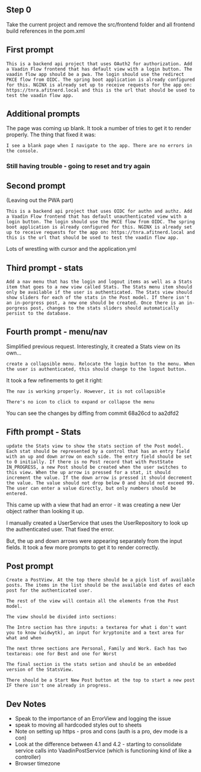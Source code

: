 ## Step 0

Take the current project and remove the src/frontend folder and all frontend build references in the pom.xml

## First prompt

```
This is a backend api project that uses OAuth2 for authorization. Add a Vaadin Flow frontend that has default view with a login button. The vaadin flow app should be a pwa. The login should use the redirect PKCE flow from OIDC. The spring boot application is already configured for this. NGINX is already set up to receive requests for the app on: https://tnra.afitnerd.local and this is the url that should be used to test the vaadin flow app.
```

## Additional prompts

The page was coming up blank. It took a number of tries to get it to render properly. The thing that fixed it was:

```
I see a blank page when I navigate to the app. There are no errors in the console.
```

### Still having trouble - going to reset and try again

## Second prompt

(Leaving out the PWA part)

```
This is a backend api project that uses OIDC for authn and authz. Add a Vaadin Flow frontend that has default unauthenticated view with a login button. The login should use the PKCE flow from OIDC. The spring boot application is already configured for this. NGINX is already set up to receive requests for the app on: https://tnra.afitnerd.local and this is the url that should be used to test the vaadin flow app.
```

Lots of wrestling with cursor and the application.yml

## Third prompt - stats

```
Add a nav menu that has the login and logout items as well as a Stats item that goes to a new view called Stats. The Stats menu item should only be available if the user is authenticated. The Stats view should show sliders for each of the stats in the Post model. If there isn't an in-porgress post, a new one should be created. Once there is an in-porgress post, changes to the stats sliders should automatically persist to the database.
```

## Fourth prompt - menu/nav

Simplified previous request. Interestingly, it created a Stats view on its own...

```
create a collapsible menu. Relocate the login button to the menu. When the user is authenticated, this should change to the logout button.
```

It took a few refinements to get it right:

```
The nav is working properly. However, it is not collapsible
```

```
There's no icon to click to expand or collapse the menu
```

You can see the changes by diffing from commit 68a26cd to aa2dfd2

## Fifth prompt - Stats

```
update the Stats view to show the stats section of the Post model. Each stat should be represented by a control that has an entry field with an up and down arrow on each side. The entry field should be set to 0 initially. If there is no Post record that with PostState IN_PROGRESS, a new Post should be created when the user switches to this view. When the up arrow is pressed for a stat, it should increment the value. If the down arrow is pressed it should decrement the value. The value should not drop below 0 and should not exceed 99. The user can enter a value directly, but only numbers should be entered.
```

This came up with a view that had an error - it was creating a new Uer object rather than looking it up.

I manually created a UserService that uses the UserRepository to look up the authenticated user. That fixed the error. 

But, the up and down arrows were appearing separately from the input fields. It took a few more prompts to get it to render correctly.

## Post prompt

```
Create a PostView. At the top there should be a pick list of available posts. The items in the list should be the available end dates of each post for the authenticated user.

The rest of the view will contain all the elements from the Post model.

The view should be divided into sections:

The Intro section has thre inputs: a textarea for what i don't want you to know (widwytk), an input for kryptonite and a text area for what and when

The next three sections are Personal, Family and Work. Each has two textareas: one for Best and one for Worst

The final section is the stats setion and should be an embedded version of the StatsView.

There should be a Start New Post button at the top to start a new post IF there isn't one already in progress.
```


## Dev Notes

- Speak to the importance of an ErrorView and logging the issue
- speak to moving all hardcoded styles out to sheets
- Note on setting up https - pros and cons (auth is a pro, dev mode is a con)
- Look at the difference between 4.1 and 4.2 - starting to consolidate service calls into VaadinPostService (which is functioning kind of like a controller)
- Browser timezone
